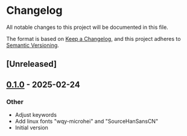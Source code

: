 # Changelog

All notable changes to this project will be documented in this file.

The format is based on [Keep a Changelog](https://keepachangelog.com/en/1.0.0/),
and this project adheres to [Semantic Versioning](https://semver.org/spec/v2.0.0.html).

## [Unreleased]

## [0.1.0](https://github.com/AllenDang/egui_zhcn_fonts/releases/tag/v0.1.0) - 2025-02-24

### Other

- Adjust keywords
- Add linux fonts "wqy-microhei" and "SourceHanSansCN"
- Initial version
